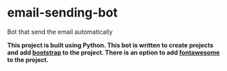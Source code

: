 # email-sending-bot

 Bot that send the email automatically

**This project is built using Python. This bot is written to create projects and add [bootstrap](https://getbootstrap.com/) to the project. There is an option to add 
[fontawesome](https://fontawesome.com/) to the project.**
